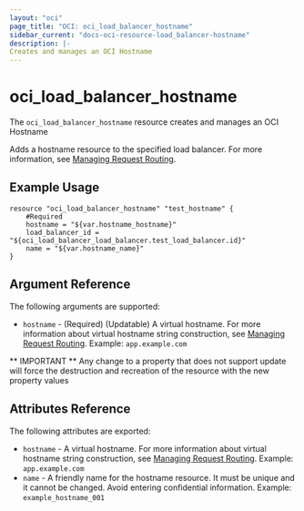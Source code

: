 ```yaml
---
layout: "oci"
page_title: "OCI: oci_load_balancer_hostname"
sidebar_current: "docs-oci-resource-load_balancer-hostname"
description: |-
Creates and manages an OCI Hostname
---
```


# oci_load_balancer_hostname
The `oci_load_balancer_hostname` resource creates and manages an OCI Hostname

Adds a hostname resource to the specified load balancer. For more information, see
[Managing Request Routing](https://docs.us-phoenix-1.oraclecloud.com/Content/Balance/Tasks/managingrequest.htm).


## Example Usage

```hcl
resource "oci_load_balancer_hostname" "test_hostname" {
	#Required
	hostname = "${var.hostname_hostname}"
	load_balancer_id = "${oci_load_balancer_load_balancer.test_load_balancer.id}"
	name = "${var.hostname_name}"
}
```

## Argument Reference

The following arguments are supported:

* `hostname` - (Required) (Updatable) A virtual hostname. For more information about virtual hostname string construction, see [Managing Request Routing](https://docs.us-phoenix-1.oraclecloud.com/Content/Balance/Tasks/managingrequest.htm#routing).  Example: `app.example.com` 


** IMPORTANT **
Any change to a property that does not support update will force the destruction and recreation of the resource with the new property values

## Attributes Reference

The following attributes are exported:

* `hostname` - A virtual hostname. For more information about virtual hostname string construction, see [Managing Request Routing](https://docs.us-phoenix-1.oraclecloud.com/Content/Balance/Tasks/managingrequest.htm#routing).  Example: `app.example.com` 
* `name` - A friendly name for the hostname resource. It must be unique and it cannot be changed. Avoid entering confidential information.  Example: `example_hostname_001` 
